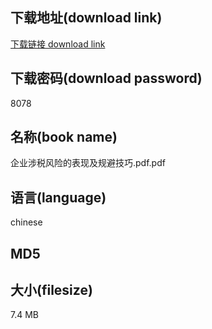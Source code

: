 ## 下载地址(download link)
[下载链接 download link](https://voluble-croquembouche-d321dc.netlify.app/?s=%E4%BC%81%E4%B8%9A%E6%B6%89%E7%A8%8E%E9%A3%8E%E9%99%A9%E7%9A%84%E8%A1%A8%E7%8E%B0%E5%8F%8A%E8%A7%84%E9%81%BF%E6%8A%80%E5%B7%A7.pdf)

## 下载密码(download password)
8078

## 名称(book name)
企业涉税风险的表现及规避技巧.pdf.pdf

## 语言(language)
chinese

## MD5


## 大小(filesize)
7.4 MB
